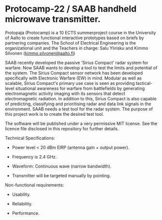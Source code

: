 # Protocamp-22 / SAAB handheld microwave transmitter.
Protopaja (Protocamp) is a 10 ECTS summerproject course in the University of Aalto to create 
functional interactive prototypes based on briefs by partnering companies. 
The School of Electrical Engineering is the organizational unit and the 
Teachers in charge: Salu Ylirisku and Kimmo Silvonen (kimmo.silvonen@aalto.fi)

SAAB recently developed the passive 'Sirius Compact' radar system for warfare. Now SAAB wants 
to develop a tool to test the limits and potential of the system. The Sirius Compact sensor 
network has been developed specifically with Electronic Warfare (EW) in mind. Modular as 
well as scalable, Sirius Compact's primary use case is seen as providing tactical-level 
situational awareness for warfare from battlefields by generating electromagnetic activity 
imaging with its sensors that detect electromagnetic radiation. In addition to this, Sirius 
Compact is also capable of predicting, classifying and prioritising radar and data link 
signals in the environment. SAAB needs a test tool for the radar system. The purpose of 
this project work is to create the desired test tool. 

The software will be published under a very permissive MIT license. See the licence file 
disclosed in this repository for further details.
 
Technical Specifications:

  * Power level < 20 dBm EIRP (antenna gain + output power).

  * Frequency is 2.4 GHz.

  * Waveform: Continuous wave (narrow bandwidth).

  * Transmitter will be targeted manually by pointing.


Non-functional requirements:

  * Usability.

  * Reliability.

  * Performance.

  
  
